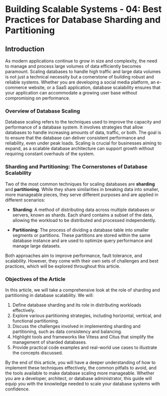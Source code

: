 # Building Scalable Systems - 04: Best Practices for Database Sharding and Partitioning

## Introduction

As modern applications continue to grow in size and complexity, the need to manage and process large volumes of data efficiently becomes paramount. Scaling databases to handle high traffic and large data volumes is not just a technical necessity but a cornerstone of building robust and reliable systems. Whether you are developing a social media platform, an e-commerce website, or a SaaS application, database scalability ensures that your application can accommodate a growing user base without compromising on performance.

### Overview of Database Scaling

Database scaling refers to the techniques used to improve the capacity and performance of a database system. It involves strategies that allow databases to handle increasing amounts of data, traffic, or both. The goal is to ensure that the database can deliver consistent performance and reliability, even under peak loads. Scaling is crucial for businesses aiming to expand, as a scalable database architecture can support growth without requiring constant overhauls of the system.

### Sharding and Partitioning: The Cornerstones of Database Scalability

Two of the most common techniques for scaling databases are **sharding** and **partitioning**. While they share similarities in breaking data into smaller, more manageable pieces, they serve different purposes and are applied in different scenarios:

- **Sharding**: A method of distributing data across multiple databases or servers, known as shards. Each shard contains a subset of the data, allowing the workload to be distributed and processed independently.

- **Partitioning**: The process of dividing a database table into smaller segments or partitions. These partitions are stored within the same database instance and are used to optimize query performance and manage large datasets.

Both approaches aim to improve performance, fault tolerance, and scalability. However, they come with their own sets of challenges and best practices, which will be explored throughout this article.

### Objectives of the Article

In this article, we will take a comprehensive look at the role of sharding and partitioning in database scalability. We will:

1. Define database sharding and its role in distributing workloads effectively.
2. Explore various partitioning strategies, including horizontal, vertical, and functional partitioning.
3. Discuss the challenges involved in implementing sharding and partitioning, such as data consistency and balancing.
4. Highlight tools and frameworks like Vitess and Citus that simplify the management of sharded databases.
5. Provide practical code examples and real-world use cases to illustrate the concepts discussed.

By the end of this article, you will have a deeper understanding of how to implement these techniques effectively, the common pitfalls to avoid, and the tools available to make database scaling more manageable. Whether you are a developer, architect, or database administrator, this guide will equip you with the knowledge needed to scale your database systems with confidence.
